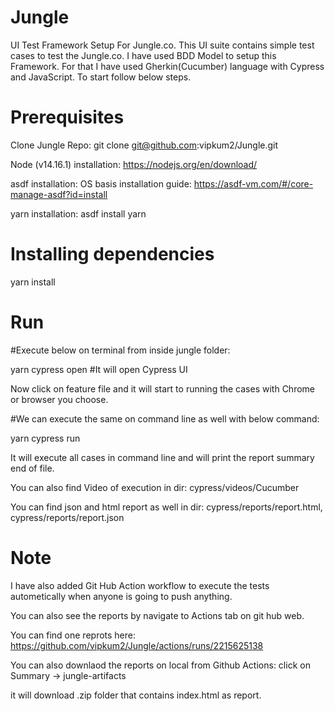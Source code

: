 # Jungle
UI Test Framework Setup For Jungle.co. This UI suite contains simple test cases to test the Jungle.co.
I have used BDD Model to setup this Framework. For that I have used Gherkin(Cucumber) language with Cypress and JavaScript.
To start follow below steps.

# Prerequisites
Clone Jungle Repo: git clone git@github.com:vipkum2/Jungle.git

Node (v14.16.1) installation: https://nodejs.org/en/download/

asdf installation: OS basis installation guide:  https://asdf-vm.com/#/core-manage-asdf?id=install

yarn installation: asdf install yarn

# Installing dependencies

yarn install

# Run
#Execute below on terminal from inside jungle folder:

yarn cypress open #It will open Cypress UI

Now click on feature file and it will start to running the cases with Chrome or browser you choose.

#We can execute the same on command line as well with below command:

yarn cypress run

It will execute all cases in command line and will print the report summary end of file.

You can also find Video of execution in dir: cypress/videos/Cucumber 

You can find json and html report as well in dir: cypress/reports/report.html, cypress/reports/report.json


# Note
I have also added Git Hub Action workflow to execute the tests autometically when anyone is going to push anything.

You can also see the reports by navigate to Actions tab on git hub web.

You can find one reprots here: https://github.com/vipkum2/Jungle/actions/runs/2215625138 

You can also downlaod the reports on local from Github Actions: click on Summary -> jungle-artifacts 

it will download .zip folder that contains index.html as report.



